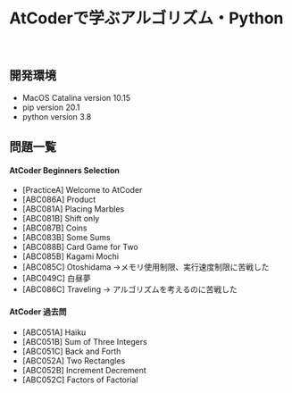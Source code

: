 AtCoderで学ぶアルゴリズム・Python
====
　
## 開発環境  
- MacOS Catalina version 10.15  
- pip version 20.1
- python version 3.8 

## 問題一覧
#### AtCoder Beginners Selection  
- [PracticeA] Welcome to AtCoder  
- [ABC086A] Product 
- [ABC081A] Placing Marbles  
- [ABC081B] Shift only   
- [ABC087B] Coins  
- [ABC083B] Some Sums  
- [ABC088B] Card Game for Two  
- [ABC085B] Kagami Mochi  
- [ABC085C] Otoshidama ->メモリ使用制限、実行速度制限に苦戦した  
- [ABC049C] 白昼夢 
- [ABC086C] Traveling -> アルゴリズムを考えるのに苦戦した     
  
#### AtCoder 過去問  
- [ABC051A] Haiku  
- [ABC051B] Sum of Three Integers  
- [ABC051C] Back and Forth     
- [ABC052A] Two Rectangles 
- [ABC052B] Increment Decrement  
- [ABC052C] Factors of Factorial   

